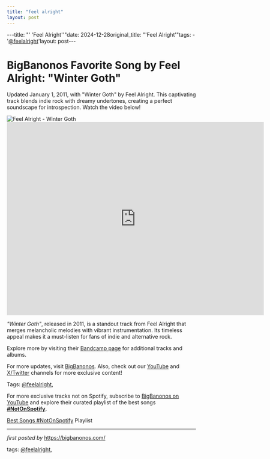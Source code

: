 ```yaml
---
title: "feel alright"
layout: post
---
```

---title: "' 'Feel Alright''"date: 2024-12-28original_title: "'Feel Alright'"tags:  - '[@feelalright](/tags/feelalright/)'layout: post---<!-- Title of the Post --><h1 >BigBanonos Favorite Song by Feel Alright: "Winter Goth"</h1> <!-- Introductory Text --><p >Updated January 1, 2011, with "Winter Goth" by Feel Alright. This captivating track blends indie rock with dreamy undertones, creating a perfect soundscape for introspection. Watch the video below!</p> <!-- Featured Image --><div > <img src="https://i.scdn.co/image/ab6761610000517420a843c7766787fd6ae84988" alt="Feel Alright - Winter Goth" /></div> <!-- YouTube Video Embed --><div > <iframe width="685" height="514" src="https://www.youtube.com/embed/ol5taqC_3SE" title="Feel alright - Winter Goth" frameborder="0" allow="accelerometer; autoplay; clipboard-write; encrypted-media; gyroscope; picture-in-picture; web-share" referrerpolicy="strict-origin-when-cross-origin" allowfullscreen></iframe></div> <!-- Song Information --><div > <p><em>"Winter Goth"</em>, released in 2011, is a standout track from Feel Alright that merges melancholic melodies with vibrant instrumentation. Its timeless appeal makes it a must-listen for fans of indie and alternative rock.</p> <p>Explore more by visiting their <a href="https://feelalright.bandcamp.com/track/winter-goth" target="_blank">Bandcamp page</a> for additional tracks and albums.</p></div> <!-- Footer Links --><div > <p>For more updates, visit <a href="https://bigbanonos.com/" target="_blank">BigBanonos</a>. Also, check out our <a href="https://www.youtube.com/[@BigBanonos](/tags/BigBanonos/)" target="_blank">YouTube</a> and <a href="https://x.com/bigbanonos" target="_blank">X/Twitter</a> channels for more exclusive content!</p></div> <!-- Tags --><p >Tags: [@feelalright](/tags/feelalright/),</p><!--Subscribe and Playlist Links--><div>    <p>For more exclusive tracks not on Spotify, subscribe to <a href="https://www.youtube.com/[@BigBanonos](/tags/BigBanonos/)" target="_blank">BigBanonos on YouTube</a> and explore their curated playlist of the best songs <strong>[#NotOnSpotify](/tags/NotOnSpotify/)</strong>.</p>    <p><a href="https://www.youtube.com/playlist?list=PLtuNtuTatqI0kFahUCbtbfenC_ET5O_tr" target="_blank">Best Songs [#NotOnSpotify](/tags/NotOnSpotify/) Playlist<br /></a></p></div><hr /><p><em>first posted by</em> <a href="https://bigbanonos.com/" rel="noopener" target="_new">https://bigbanonos.com/</a></p><p>tags: [@feelalright](/tags/feelalright/),</p>